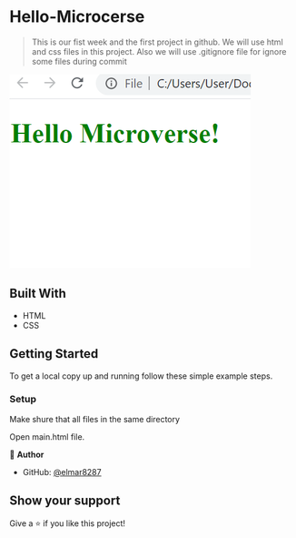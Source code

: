 
# Hello-Microcerse

> This is our fist week and the first project in github. 
> We will use html and css files in this project. Also we will use .gitignore file for ignore some files during commit

![screenshot](./app_screenshot.PNG)

## Built With

- HTML
- CSS


## Getting Started

To get a local copy up and running follow these simple example steps.

### Setup

Make shure that all files in the same directory

Open main.html file.

👤 **Author**

- GitHub: [@elmar8287](https://github.com/elmar8287)

## Show your support

Give a ⭐️ if you like this project!
